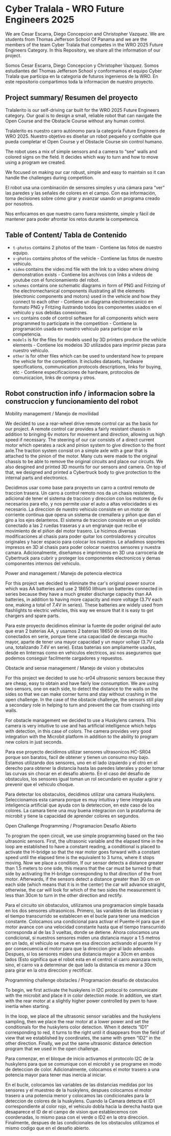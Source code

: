 Cyber Tralala - WRO Future Engineers 2025
====

We are Cesar Escarra, Diego Concepcion and Christopher Vazquez. We are students from Thomas Jefferson School Of Panama and we are the members of the team Cyber Tralala that competes in the WRO 2025 Future Engineers Category. In this Repository, we share all the information of our project.  

Somos Cesar Escarra, Diego Concepcion y Christopher Vazquez. Somos estudiantes del Thomas Jefferson School y conformamos el equipo Cyber Tralala que participa en la categoria de futuros ingenieros de la WRO. En este repositorio compartimos toda la informacion de nuestro proyecto.  

## Project summary/ Resumen del proyecto
  
Tralalerito is our self-driving car built for the WRO 2025 Future Engineers category. Our goal is to design a small, reliable robot that can navigate the Open Course and the Obstacle Course without any human control.  

Tralalerito es nuestro carro autónomo para la categoría Future Engineers de WRO 2025. Nuestro objetivo es diseñar un robot pequeño y confiable que pueda completar el Open Course y el Obstacle Course sin control humano.  

The robot uses a mix of simple sensors and a camera to “see” walls and colored signs on the field. It decides which way to turn and how to move using a program we created.  

We focused on making our car robust, simple and easy to maintain so it can handle the challenges during competition.  

El robot usa una combinación de sensores simples y una cámara para “ver” las paredes y las señales de colores en el campo. Con esa información, toma decisiones sobre cómo girar y avanzar usando un programa creado por nosotros.  

Nos enfocamos en que nuestro carro fuera resistente, simple y fácil de mantener para poder afrontar los retos durante la competencia.  

## Table of Content/ Tabla de Contenido 

* `t-photos` contains 2 photos of the team - Contiene las fotos de nuestro equipo.
* `v-photos` contains photos of the vehicle - Contiene las fotos de nuestro vehiculo.
* `video` contains the video.md file with the link to a video where driving demonstration exists - Contiene los archivos con links a videos de youtube con el funcionamiento del robot.
* `schemes` contains one schematic diagrams in form of PNG and Fritzing of the electromechanical components illustrating all the elements (electronic components and motors) used in the vehicle and how they connect to each other - Contiene un diagrama electromecanico en formato PNG y Fritzing ilustrando todos los componentes usados en el vehiculo y sus debidas conexiones.
* `src` contains code of control software for all components which were programmed to participate in the competition - Contiene la programación usada en nuestro vehiculo para participar en la competencia.
* `models` is for the files for models used by 3D printers produce the vehicle elements - Contiene los modelos 3D utilizados para imprimir piezas para nuestro vehiculo.
* `other` is for other files which can be used to understand how to prepare the vehicle for the competition. It includes datasets, hardware specifications, communication protocols descriptions, links for buying, etc - Contiene especificaciones de hardware, protocolos de comunicacion, links de compra y otros.  
  
## Robot construction info / informacion sobre la construccion y funcionamiento del robot

Mobility management / Manejo de movilidad

We decided to use a rear-wheel drive remote control car as the basis for our project. A remote control car provides a fairly resistant chassis in addition to bringing 6v motors for movement and direction, allowing us high speed if necessary. The steering of our car consists of a direct current motor which operates a rack and pinion system to give direction to the front axle.The traction system consist on a simple axle with a gear that is attached to the pinion of the motor. Many cuts were made to the original chassis to be able to remove the original circuits and place our circuits. We also desgined and printed 3D mounts for our sensors and camera. On top of that, we designed and printed a Cybertruck body to give protection to the internal parts and electronics.
  
Decidimos usar como base para proyecto un carro a control remoto de traccion trasera. Un carro a control remoto nos da un chasis resistente, adicional de tener el sistema de traccion y direccion con los motores de 6v necesarios para ello, y nos permite usar el auto a altas velocidades si es necesario. La direccion de nuestro vehiculo consiste en un motor de corriente continua que opera un sistema de cremallera y piñon que dan el giro a los ejes delanteros. El sistema de traccion consiste en un eje solido conectado a las 2 ruedas traseras y a un engranaje que recibe el movimiento de el piñon del motor trasero. Le hicimos diversas modificaciones al chasis para poder quitar los controladores y circuitos originales y hacer espacio para colocar los nuestros. Le añadimos soportes impresos en 3D al chasis para poder colocar nuestros sensores y nuestra camara. Adicionalmente, diseñamos e imprimimos en 3D una carroceria de Cybertruck para cubrir y proteger los componentes electronicos y demas componentes internos del vehiculo.

Power and management / Manejo de potencia electrica

For this project we decided to eliminate the car's original power source which was AA batteries and use 2 18650 lithium ion batteries connected in series because they have a much greater discharge capacity than AA batteries, in addition to having more capacity and more voltage (3.7V each one, making a total of 7.4V in series). These batteries are widely used from flashlights to electric vehicles, this way we ensure that it is easy to get chargers and spare parts.

Para este proyecto decidimos eliminar la fuente de poder original del auto que eran 2 baterias AA, y usamos 2 baterias 18650 de iones de litio conectados en serie, porque tiene una capacidad de descarga mucho mayor, aparte de tener una mayor capacidad y un mayor voltaje (3.7V cada una, totalizando 7.4V en serie). Estas baterias son ampliamente usadas, desde en linternas como en vehiculos electricos, asi nos aseguramos que podemos conseguir facilmente cargadores y repuestos.

Obstacle and sense management / Manejo de vision y obstaculos

For this project we decided to use hc-sr04 ultrasonic sensors because they are cheap, easy to obtain and have fairly low consumption. We are using two sensors, one on each side, to detect the distance to the walls on the sides so that we can make corner turns and stay without crashing in the open challenge. In the case of the obstacle challenge, the sensors still play a secondary role in helping to turn and prevent the car from crashing into walls.

For obstacle management we decided to use a Huskylens camera. This camera is very intuitive to use and has artificial intelligence which helps with detection, in this case of colors. The camera provides very good integration with the Microbit platform in addition to the ability to program new colors in just seconds.

Para ese proyecto decidimos utilizar sensores ultrasonicos HC-SR04 porque son baratos, facil de obtener y tienen un consumo muy bajo. Estamos utilizando dos sensores, uno en el lado izquierdo y el otro en el derecho para obtener la distancia hasta las paredes laterales y poder tomar las curvas sin chocar en el desafio abierto. En el caso del desafio de obstaculos, los sensores igual toman un rol secundario en ayudar a girar y prevenir que el vehiculo choque.  

Para detectar los obstaculos, decidimos utilizar una camara Huskylens. Seleccionamos esta camara porque es muy intuitiva y tiene integrada una inteligencia artificial que ayuda con la deteteccion, en este caso de los colores. La camara tiene una muy buena integracion con la prataforma de microbit y tiene la capacidad de aprender colores en segundos.  
  
Open Challenge Programming / Programacion Desafio Abierto

To program the open circuit, we use simple programming based on the two ultrasonic sensors. First, the ultrasonic variable and the elapsed time in the loop are established to have a constant reading, a conditional is placed to activate the H-bridge so that the rear motor goes forward with a constant speed until the elapsed time is the equivalent to 3 turns, where it stops moving. Now we place a condition, If our sensor detects a distance greater than 1.5 meters to one side, this means that the car must be turned to that side by activating the H-bridge corresponding to that direction of the front motor. Afterwards, if the sensors detect a distance greater than 30 cm on each side (which means that it is in the center) the car will advance straight, otherwise, the car will look for which of the two sides the measurement is less than 30cm to turn in the other direction and rectify.  

Para el circuito sin obstaculos, utilizamos una programacion simple basada en los dos sensores ultrasonicos. Primero, las variables de las distancias y el tiempo transcurrido se establecen en el bucle para tener una medicion constante. Colocamos una condicional para activar el Puente-H para que el motor avance con una velocidad constante hasta que el tiempo transcurrido corresponda al de las 3 vueltas, donde se detiene. Ahora colocamos una condicional, si nuestros sensores miden una distancia mayor a 1.5 metros en un lado, el vehiculo se mueve en esa direccion activando el puente H y por consecuencia el motor para que la direccion gire al lado adecuado. Despues, si los sensores miden una distancia mayor a 30cm en ambos lados (Esto significa que el robot esta en el centro) el carro avanzara recto, sino, el carro va a determinar de que lado la distancia es menor a 30cm para girar en la otra direccion y rectificar.

Programming challenge obstacles / Programacion desafio de obstaculos

To begin, we first activate the huskylens in I2C protocol to communicate with the microbit and place it in color detection mode. In addition, we start with the rear motor at a slightly higher power controlled by pwm to have inertia when starting.

In the loop, we place all the ultrasonic sensor variables and the huskylens sampling, then we place the rear motor at a lower power and set the conditionals for the huskylens color detection. When it detects “ID1” corresponding to red, it turns to the right until it disappears from the field of view that we established by coordinates, the same with green “ID2” in the other direction. Finally, we put the same ultrasonic distance detection program that we used in the open challenge.

Para comenzar, en el bloque de inicio activamos el protocolo I2C de la huskylens para que se comunique con el microbit y se programe en modo de deteccion de color. Adicionalmente, colocamos el motor trasero a una potencia mayor para tener mas inercia al iniciar.  

En el bucle, colocamos las variables de las distancias medidas por los sensores y el muestreo de la huskylens, despues colocamos el motor trasero a una potencia menor y colocamos las condicionales para la deteccion de colores de la huskylens. Cuando la Camara detecta el ID1 correspondiente al color rojo, el vehiculo dobla hacia la derecha hasta que desaparece el ID de el campo de vision que establecemos con coordenadas, lo mismo pasa con el verde o ID2 en la otra direccion. Finalmente, despues de las condicionales de los obstaculos utilizamos el mismo codigo que en el desafio abierto.
